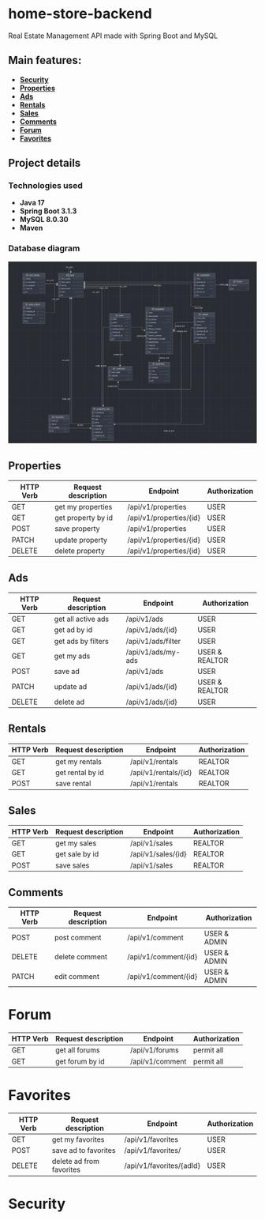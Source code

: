 # home-store-backend
Real Estate Management API made with Spring Boot and MySQL

## Main features:
- **[Security](#security)**
- **[Properties](#properties)**
- **[Ads](#ads)**
- **[Rentals](#rentals)**
- **[Sales](#sales)**
- **[Comments](#comments)**
- **[Forum](#forum)**
- **[Favorites](#favorites)**

## Project details

### Technologies used
- **Java 17**
- **Spring Boot 3.1.3**
- **MySQL 8.0.30**
- **Maven**

### Database diagram
![img.png](src/main/resources/readme-assets/database.png)

## Properties
| HTTP Verb | Request description      | Endpoint                         | Authorization    |
|-----------|--------------------------|----------------------------------|------------------|
| GET       | get my properties        | /api/v1/properties               | USER             |
| GET       | get property by id       | /api/v1/properties/{id}          | USER             |
| POST      | save property            | /api/v1/properties               | USER             |
| PATCH     | update property          | /api/v1/properties/{id}          | USER             |
| DELETE    | delete property          | /api/v1/properties/{id}          | USER             |


## Ads
| HTTP Verb | Request description      | Endpoint                         | Authorization    |
|-----------|--------------------------|----------------------------------|------------------|
| GET       | get all active ads       | /api/v1/ads                      | USER             |
| GET       | get ad by id             | /api/v1/ads/{id}                 | USER             |
| GET       | get ads by filters       | /api/v1/ads/filter               | USER             |
| GET       | get my ads               | /api/v1/ads/my-ads               | USER & REALTOR   |
| POST      | save ad                  | /api/v1/ads                      | USER             |
| PATCH     | update ad                | /api/v1/ads/{id}                 | USER & REALTOR   |
| DELETE    | delete ad                | /api/v1/ads/{id}                 | USER             |


## Rentals
| HTTP Verb | Request description      | Endpoint                         | Authorization    |
|-----------|--------------------------|----------------------------------|------------------|
| GET       | get my rentals           | /api/v1/rentals                  | REALTOR          |
| GET       | get rental by id         | /api/v1/rentals/{id}             | REALTOR          |
| POST      | save rental              | /api/v1/rentals                  | REALTOR          |


## Sales
| HTTP Verb | Request description      | Endpoint                         | Authorization    |
|-----------|--------------------------|----------------------------------|------------------|
| GET       | get my sales             | /api/v1/sales                    | REALTOR          |
| GET       | get sale by id           | /api/v1/sales/{id}               | REALTOR          |
| POST      | save sales               | /api/v1/sales                    | REALTOR          |


## Comments
| HTTP Verb | Request description      | Endpoint                         | Authorization    |
|-----------|--------------------------|----------------------------------|------------------|
| POST      | post comment             | /api/v1/comment                  | USER & ADMIN     |
| DELETE    | delete comment           | /api/v1/comment/{id}             | USER & ADMIN     |
| PATCH     | edit comment             | /api/v1/comment/{id}             | USER & ADMIN     |

# Forum
| HTTP Verb | Request description       | Endpoint                         | Authorization    |
|-----------|---------------------------|----------------------------------|------------------|
| GET       | get all forums            | /api/v1/forums                   | permit all       |
| GET       | get forum by id           | /api/v1/comment                  | permit all       |

# Favorites
| HTTP Verb | Request description       | Endpoint                         | Authorization    |
|-----------|---------------------------|----------------------------------|------------------|
| GET       | get my favorites          | /api/v1/favorites                | USER             |
| POST      | save ad to favorites      | /api/v1/favorites/               | USER             |
| DELETE    | delete ad from favorites  | /api/v1/favorites/{adId}         | USER             |

# Security